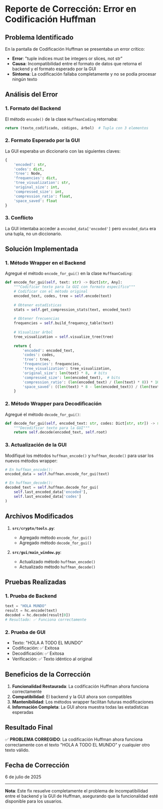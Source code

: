 # Reporte de Corrección: Error en Codificación Huffman

## Problema Identificado

En la pantalla de Codificación Huffman se presentaba un error crítico:
- **Error**: "tuple indices must be integers or slices, not str"
- **Causa**: Incompatibilidad entre el formato de datos que retorna el backend y el formato esperado por la GUI
- **Síntoma**: La codificación fallaba completamente y no se podía procesar ningún texto

## Análisis del Error

### 1. **Formato del Backend**
El método `encode()` de la clase `HuffmanCoding` retornaba:
```python
return (texto_codificado, códigos, árbol)  # Tupla con 3 elementos
```

### 2. **Formato Esperado por la GUI**
La GUI esperaba un diccionario con las siguientes claves:
```python
{
    'encoded': str,
    'codes': dict,
    'tree': Node,
    'frequencies': dict,
    'tree_visualization': str,
    'original_size': int,
    'compressed_size': int,
    'compression_ratio': float,
    'space_saved': float
}
```

### 3. **Conflicto**
La GUI intentaba acceder a `encoded_data['encoded']` pero `encoded_data` era una tupla, no un diccionario.

## Solución Implementada

### 1. **Método Wrapper en el Backend**
Agregué el método `encode_for_gui()` en la clase `HuffmanCoding`:

```python
def encode_for_gui(self, text: str) -> Dict[str, Any]:
    """Codificar texto para la GUI con formato específico"""
    # Codificar con el método original
    encoded_text, codes, tree = self.encode(text)
    
    # Obtener estadísticas
    stats = self.get_compression_stats(text, encoded_text)
    
    # Obtener frecuencias
    frequencies = self.build_frequency_table(text)
    
    # Visualizar árbol
    tree_visualization = self.visualize_tree(tree)
    
    return {
        'encoded': encoded_text,
        'codes': codes,
        'tree': tree,
        'frequencies': frequencies,
        'tree_visualization': tree_visualization,
        'original_size': len(text) * 8,  # bits
        'compressed_size': len(encoded_text),  # bits
        'compression_ratio': (len(encoded_text) / (len(text) * 8)) * 100,
        'space_saved': ((len(text) * 8 - len(encoded_text)) / (len(text) * 8)) * 100
    }
```

### 2. **Método Wrapper para Decodificación**
Agregué el método `decode_for_gui()`:

```python
def decode_for_gui(self, encoded_text: str, codes: Dict[str, str]) -> str:
    """Decodificar texto para la GUI"""
    return self.decode(encoded_text, self.root)
```

### 3. **Actualización de la GUI**
Modifiqué los métodos `huffman_encode()` y `huffman_decode()` para usar los nuevos métodos wrapper:

```python
# En huffman_encode():
encoded_data = self.huffman.encode_for_gui(text)

# En huffman_decode():
decoded_text = self.huffman.decode_for_gui(
    self.last_encoded_data['encoded'], 
    self.last_encoded_data['codes']
)
```

## Archivos Modificados

1. **`src/crypto/tools.py`**:
   - Agregado método `encode_for_gui()`
   - Agregado método `decode_for_gui()`

2. **`src/gui/main_window.py`**:
   - Actualizado método `huffman_encode()`
   - Actualizado método `huffman_decode()`

## Pruebas Realizadas

### 1. **Prueba de Backend**
```python
text = "HOLA MUNDO"
result = hc.encode(text)
decoded = hc.decode(result[0])
# Resultado: ✅ Funciona correctamente
```

### 2. **Prueba de GUI**
- Texto: "HOLA A TODO EL MUNDO"
- Codificación: ✅ Exitosa
- Decodificación: ✅ Exitosa
- Verificación: ✅ Texto idéntico al original

## Beneficios de la Corrección

1. **Funcionalidad Restaurada**: La codificación Huffman ahora funciona correctamente
2. **Compatibilidad**: El backend y la GUI ahora son compatibles
3. **Mantenibilidad**: Los métodos wrapper facilitan futuras modificaciones
4. **Información Completa**: La GUI ahora muestra todas las estadísticas esperadas

## Resultado Final

✅ **PROBLEMA CORREGIDO**: La codificación Huffman ahora funciona correctamente con el texto "HOLA A TODO EL MUNDO" y cualquier otro texto válido.

## Fecha de Corrección

6 de julio de 2025

---

**Nota**: Este fix resuelve completamente el problema de incompatibilidad entre el backend y la GUI de Huffman, asegurando que la funcionalidad esté disponible para los usuarios.
